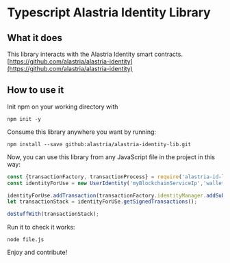 # Typescript Alastria Identity Library
## What it does
This library interacts with the Alastria Identity smart contracts.
[https://github.com/alastria/alastria-identity](https://github.com/alastria/alastria-identity)

## How to use it
Init npm on your working directory with
```
npm init -y
```
Consume this library anywhere you want by running:
```
npm install --save github:alastria/alastria-identity-lib.git
```
Now, you can use this library from any JavaScript file in the project in this way:
```javascript
const {transactionFactory, transactionProcess} = require('alastria-id-lib');
const identityForUse = new UserIdentity('myBlockchainServiceIp','walletAddress','publicKeyFromKeyStore');

identityForUse.addTransaction(transactionFactory.identityManager.addSubjectCredential(hash,uri));
let transactionStack = identityForUSe.getSignedTransactions();

doStuffWith(transactionStack);
```
Run it to check it works:
```
node file.js
```

Enjoy and contribute!
